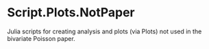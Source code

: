 # Script.Plots.NotPaper

Julia scripts for creating analysis and plots (via Plots) not used in the bivariate Poisson paper.
